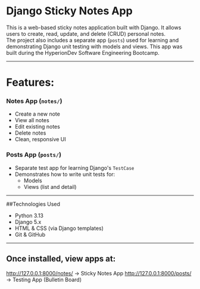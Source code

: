 # Django Sticky Notes App

This is a web-based sticky notes application built with Django. It allows users to create, read, update, and delete (CRUD) personal notes.  
The project also includes a separate app (`posts`) used for learning and demonstrating Django unit testing with models and views.
This app was built during the HyperionDev Software Engineering Bootcamp.

---

# Features:

### Notes App (`notes/`)
- Create a new note
- View all notes
- Edit existing notes
- Delete notes
- Clean, responsive UI

### Posts App (`posts/`)
- Separate test app for learning Django's `TestCase`
- Demonstrates how to write unit tests for:
  - Models
  - Views (list and detail)

---

##Technologies Used

- Python 3.13
- Django 5.x
- HTML & CSS (via Django templates)
- Git & GitHub

---

## Once installed, view apps at:
http://127.0.0.1:8000/notes/ → Sticky Notes App
http://127.0.0.1:8000/posts/ → Testing App (Bulletin Board)

